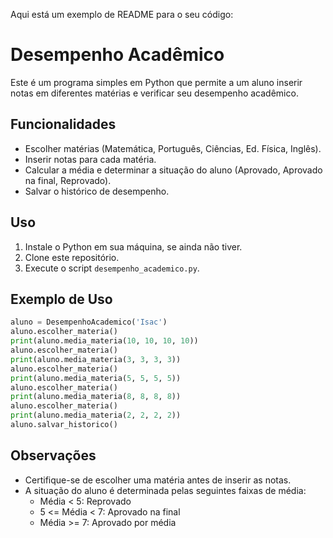 Aqui está um exemplo de README para o seu código:

# Desempenho Acadêmico

Este é um programa simples em Python que permite a um aluno inserir notas em diferentes matérias e verificar seu desempenho acadêmico.

## Funcionalidades

- Escolher matérias (Matemática, Português, Ciências, Ed. Física, Inglês).
- Inserir notas para cada matéria.
- Calcular a média e determinar a situação do aluno (Aprovado, Aprovado na final, Reprovado).
- Salvar o histórico de desempenho.

## Uso

1. Instale o Python em sua máquina, se ainda não tiver.
2. Clone este repositório.
3. Execute o script `desempenho_academico.py`.

## Exemplo de Uso

```python
aluno = DesempenhoAcademico('Isac')
aluno.escolher_materia()
print(aluno.media_materia(10, 10, 10, 10))
aluno.escolher_materia()
print(aluno.media_materia(3, 3, 3, 3))
aluno.escolher_materia()
print(aluno.media_materia(5, 5, 5, 5))
aluno.escolher_materia()
print(aluno.media_materia(8, 8, 8, 8))
aluno.escolher_materia()
print(aluno.media_materia(2, 2, 2, 2))
aluno.salvar_historico()
```

## Observações

- Certifique-se de escolher uma matéria antes de inserir as notas.
- A situação do aluno é determinada pelas seguintes faixas de média: 
  - Média < 5: Reprovado
  - 5 <= Média < 7: Aprovado na final
  - Média >= 7: Aprovado por média
